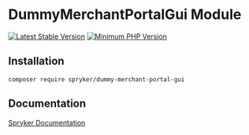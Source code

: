 # DummyMerchantPortalGui Module
[![Latest Stable Version](https://poser.pugx.org/spryker/dummy-merchant-portal-gui/v/stable.svg)](https://packagist.org/packages/spryker/dummy-merchant-portal-gui)
[![Minimum PHP Version](https://img.shields.io/badge/php-%3E%3D%207.4-8892BF.svg)](https://php.net/)

## Installation

```
composer require spryker/dummy-merchant-portal-gui
```

## Documentation

[Spryker Documentation](https://docs.spryker.com)
